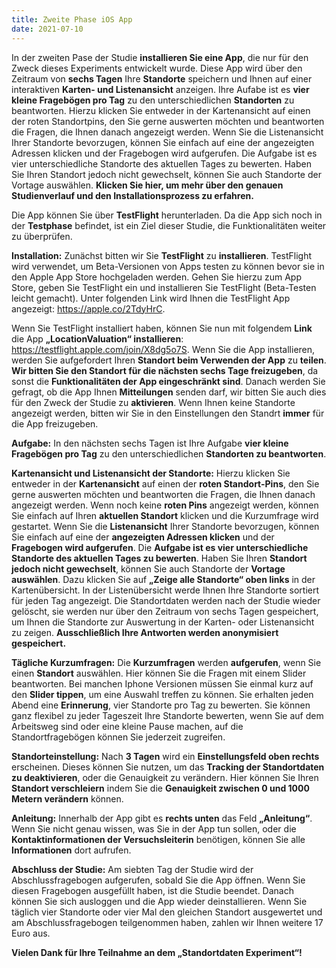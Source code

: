 ```yaml
---
title: Zweite Phase iOS App
date: 2021-07-10
---
```

In der zweiten Pase der Studie **installieren Sie eine App**, die nur für den Zweck dieses Experiments entwickelt wurde. Diese App wird über den Zeitraum von **sechs Tagen** Ihre **Standorte** speichern und Ihnen auf einer interaktiven **Karten- und Listenansicht** anzeigen. Ihre Aufabe ist es **vier kleine Fragebögen pro Tag** zu den unterschiedlichen **Standorten** zu beantworten. Hierzu klicken Sie entweder in der Kartenansicht auf einen der roten Standortpins, den Sie gerne auswerten möchten und beantworten die Fragen, die Ihnen danach angezeigt werden. Wenn Sie die Listenansicht Ihrer Standorte bevorzugen, können Sie einfach auf eine der angezeigten Adressen klicken und der Fragebogen wird aufgerufen. Die Aufgabe ist es vier unterschiedliche Standorte des aktuellen Tages zu bewerten. Haben Sie Ihren Standort jedoch nicht gewechselt, können Sie auch Standorte der Vortage auswählen. **Klicken Sie hier, um mehr über den genauen Studienverlauf und den Installationsprozess zu erfahren.** 

<!--more-->

Die App können Sie über **TestFlight** herunterladen. Da die App sich noch in der **Testphase** befindet, ist ein Ziel dieser Studie, die Funktionalitäten weiter zu überprüfen.

**Installation:** Zunächst bitten wir Sie **TestFlight** zu **installieren**. TestFlight wird verwendet, um Beta-Versionen von Apps testen zu können bevor sie in den Apple App Store hochgeladen werden. Gehen Sie hierzu zum App Store, geben Sie TestFlight ein und installieren Sie TestFlight (Beta-Testen leicht gemacht). Unter folgenden Link wird Ihnen die TestFlight App angezeigt: https://apple.co/2TdyHrC.

Wenn Sie TestFlight installiert haben, können Sie nun mit folgendem **Link** die App **„LocationValuation“ installieren**: https://testflight.apple.com/join/X8dg5o7S. 
Wenn Sie die App installieren, werden Sie aufgefordert Ihren **Standort beim Verwenden der App** zu **teilen**. **Wir bitten Sie den Standort für die nächsten sechs Tage freizugeben**, da sonst die **Funktionalitäten der App eingeschränkt sind**. Danach werden Sie gefragt, ob die App Ihnen **Mitteilungen** senden darf, wir bitten Sie auch dies für den Zweck der Studie zu **aktivieren**. Wenn Ihnen keine Standorte angezeigt werden, bitten wir Sie in den Einstellungen den Standrt **immer** für die App freizugeben. 

**Aufgabe:** In den nächsten sechs Tagen ist Ihre Aufgabe **vier kleine Fragebögen pro Tag** zu den unterschiedlichen **Standorten zu beantworten**. 


**Kartenansicht und Listenansicht der Standorte:** Hierzu klicken Sie entweder in der **Kartenansicht** auf einen der **roten Standort-Pins**, den Sie gerne auswerten möchten und beantworten die Fragen, die Ihnen danach angezeigt werden. Wenn noch keine **roten Pins** angezeigt werden, können Sie einfach auf Ihren **aktuellen Standort** klicken und die Kurzumfrage wird gestartet. Wenn Sie die **Listenansicht** Ihrer Standorte bevorzugen, können Sie einfach auf eine der **angezeigten Adressen klicken** und der **Fragebogen wird aufgerufen**. Die **Aufgabe ist es vier unterschiedliche Standorte des aktuellen Tages zu bewerten**. Haben Sie Ihren **Standort jedoch nicht gewechselt**, können Sie auch Standorte der **Vortage auswählen**. Dazu klicken Sie auf **„Zeige alle Standorte“ oben links** in der Kartenübersicht. In der Listenübersicht werde Ihnen Ihre Standorte sortiert für jeden Tag angezeigt. Die Standortdaten werden nach der Studie wieder gelöscht, sie werden nur über den Zeitraum von sechs Tagen gespeichert, um Ihnen die Standorte zur Auswertung in der Karten- oder Listenansicht zu zeigen. **Ausschließlich Ihre Antworten werden anonymisiert gespeichert.** 

**Tägliche Kurzumfragen:** Die **Kurzumfragen** werden **aufgerufen**, wenn Sie einen **Standort** auswählen. Hier können Sie die Fragen mit einem Slider beantworten. Bei manchen Iphone Versionen müssen Sie einmal kurz auf den **Slider tippen**, um eine Auswahl treffen zu können. Sie erhalten jeden Abend eine **Erinnerung**, vier Standorte pro Tag zu bewerten. Sie können ganz flexibel zu jeder Tageszeit Ihre Standorte bewerten, wenn Sie auf dem Arbeitsweg sind oder eine kleine Pause machen, auf die Standortfragebögen können Sie jederzeit zugreifen.

**Standorteinstellung:** Nach **3 Tagen** wird ein **Einstellungsfeld oben rechts** erscheinen. Dieses können Sie nutzen, um das **Tracking der Standortdaten zu deaktivieren**, oder die Genauigkeit zu verändern. Hier können Sie Ihren **Standort verschleiern** indem Sie die **Genauigkeit zwischen 0 und 1000 Metern verändern** können. 

**Anleitung:** Innerhalb der App gibt es **rechts unten** das Feld **„Anleitung“**. Wenn Sie nicht genau wissen, was Sie in der App tun sollen, oder die **Kontaktinformationen der Versuchsleiterin** benötigen, können Sie alle **Informationen** dort aufrufen. 

**Abschluss der Studie:** Am siebten Tag der Studie wird der Abschlussfragebogen aufgerufen, sobald Sie die App öffnen. Wenn Sie diesen Fragebogen ausgefüllt haben, ist die Studie beendet. Danach können Sie sich ausloggen und die App wieder deinstallieren. Wenn Sie täglich vier Standorte oder vier Mal den gleichen Standort ausgewertet und am Abschlussfragebogen teilgenommen haben, zahlen wir Ihnen weitere 17 Euro aus.  

**Vielen Dank für Ihre Teilnahme an dem „Standortdaten Experiment“!**